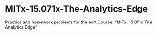 # MITx-15.071x-The-Analytics-Edge
Practice and homework problems for the edX Course: "MITx: 15.071x The Analytics Edge"
